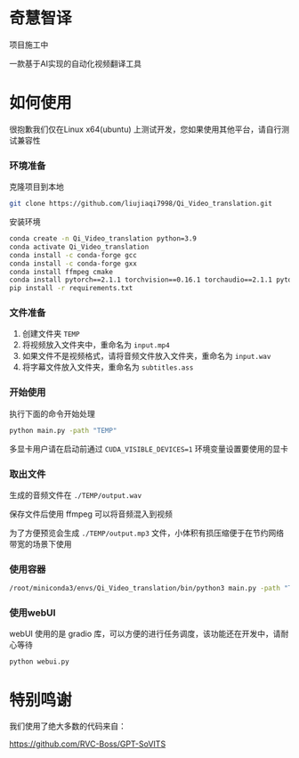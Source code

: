 # 奇慧智译

项目施工中

一款基于AI实现的自动化视频翻译工具


# 如何使用

很抱歉我们仅在Linux x64(ubuntu) 上测试开发，您如果使用其他平台，请自行测试兼容性

### 环境准备

克隆项目到本地

```bash
git clone https://github.com/liujiaqi7998/Qi_Video_translation.git
```

安装环境

```bash
conda create -n Qi_Video_translation python=3.9
conda activate Qi_Video_translation
conda install -c conda-forge gcc
conda install -c conda-forge gxx
conda install ffmpeg cmake
conda install pytorch==2.1.1 torchvision==0.16.1 torchaudio==2.1.1 pytorch-cuda=11.8 -c pytorch -c nvidia
pip install -r requirements.txt
```
### 文件准备

1. 创建文件夹 `TEMP`
2. 将视频放入文件夹中，重命名为 `input.mp4`
3. 如果文件不是视频格式，请将音频文件放入文件夹，重命名为 `input.wav`
4. 将字幕文件放入文件夹，重命名为  `subtitles.ass`


### 开始使用

执行下面的命令开始处理

```bash
python main.py -path "TEMP"
```

多显卡用户请在启动前通过 `CUDA_VISIBLE_DEVICES=1` 环境变量设置要使用的显卡

### 取出文件

生成的音频文件在 `./TEMP/output.wav`

保存文件后使用 ffmpeg 可以将音频混入到视频

为了方便预览会生成 `./TEMP/output.mp3` 文件，小体积有损压缩便于在节约网络带宽的场景下使用

### 使用容器

```bash
/root/miniconda3/envs/Qi_Video_translation/bin/python3 main.py -path "TEMP"
```

### 使用webUI

webUI 使用的是 gradio 库，可以方便的进行任务调度，该功能还在开发中，请耐心等待

```
python webui.py
```


# 特别鸣谢

我们使用了绝大多数的代码来自：

https://github.com/RVC-Boss/GPT-SoVITS
